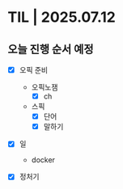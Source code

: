 # TIL | 2025.07.12
## 오늘 진행 순서 예정

-   [x] 오픽 준비

    -   오픽노잼
        -   [x] ch
    -   스픽
        -   [x] 단어
        -   [x] 말하기

-   [x] 일
    -   docker
-   [x] 정처기
